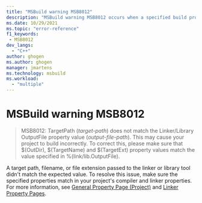 ```yaml
---
title: "MSBuild warning MSB8012"
description: "MSBuild warning MSB8012 occurs when a specified build property doesn't exist."
ms.date: 10/29/2021
ms.topic: "error-reference"
f1_keywords:
 - MSB8012
dev_langs:
  - "C++"
author: ghogen
ms.author: ghogen
manager: jmartens
ms.technology: msbuild
ms.workload:
  - "multiple"
---
```

# MSBuild warning MSB8012

> MSB8012: TargetPath (*target-path*) does not match the Linker/Library OutputFile property value (*output-file-path*). This may cause your project to build incorrectly. To correct this, please make sure that $(OutDir), $(TargetName) and $(TargetExt) property values match the value specified in %(link/lib.OutputFile).

A target path, filename, or file extension passed to the linker or library tool didn't match the expected value. To resolve this issue, make sure the specified properties match in your project's compiler and linker properties. For more information, see [General Property Page (Project)](/cpp/build/reference/general-property-page-project) and [Linker Property Pages](/cpp/build/reference/linker-property-pages).
